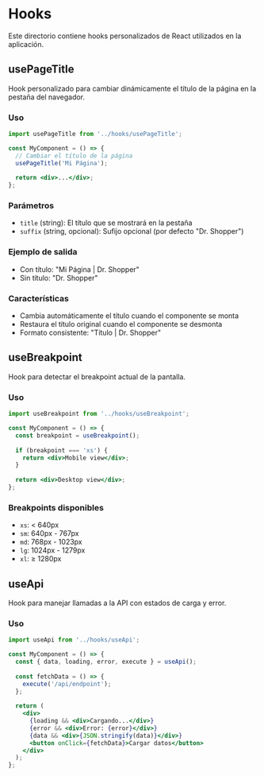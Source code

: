 # Hooks

Este directorio contiene hooks personalizados de React utilizados en la aplicación.

## usePageTitle

Hook personalizado para cambiar dinámicamente el título de la página en la pestaña del navegador.

### Uso

```jsx
import usePageTitle from '../hooks/usePageTitle';

const MyComponent = () => {
  // Cambiar el título de la página
  usePageTitle('Mi Página');
  
  return <div>...</div>;
};
```

### Parámetros

- `title` (string): El título que se mostrará en la pestaña
- `suffix` (string, opcional): Sufijo opcional (por defecto "Dr. Shopper")

### Ejemplo de salida

- Con título: "Mi Página | Dr. Shopper"
- Sin título: "Dr. Shopper"

### Características

- Cambia automáticamente el título cuando el componente se monta
- Restaura el título original cuando el componente se desmonta
- Formato consistente: "Título | Dr. Shopper"

## useBreakpoint

Hook para detectar el breakpoint actual de la pantalla.

### Uso

```jsx
import useBreakpoint from '../hooks/useBreakpoint';

const MyComponent = () => {
  const breakpoint = useBreakpoint();
  
  if (breakpoint === 'xs') {
    return <div>Mobile view</div>;
  }
  
  return <div>Desktop view</div>;
};
```

### Breakpoints disponibles

- `xs`: < 640px
- `sm`: 640px - 767px
- `md`: 768px - 1023px
- `lg`: 1024px - 1279px
- `xl`: ≥ 1280px

## useApi

Hook para manejar llamadas a la API con estados de carga y error.

### Uso

```jsx
import useApi from '../hooks/useApi';

const MyComponent = () => {
  const { data, loading, error, execute } = useApi();
  
  const fetchData = () => {
    execute('/api/endpoint');
  };
  
  return (
    <div>
      {loading && <div>Cargando...</div>}
      {error && <div>Error: {error}</div>}
      {data && <div>{JSON.stringify(data)}</div>}
      <button onClick={fetchData}>Cargar datos</button>
    </div>
  );
};
``` 